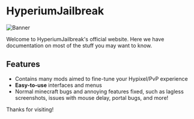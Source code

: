 # HyperiumJailbreak

![Banner](https://hyperiumjailbreak.com/assets/banner.png)

Welcome to HyperiumJailbreak's official website. Here we have documentation on most of the stuff you may want to know.

## Features

* Contains many mods aimed to fine-tune your Hypixel/PvP experience
* **Easy-to-use** interfaces and menus
* Normal minecraft bugs and annoying features fixed, such as lagless screenshots, issues with mouse delay, portal bugs, and more!

Thanks for visiting!
